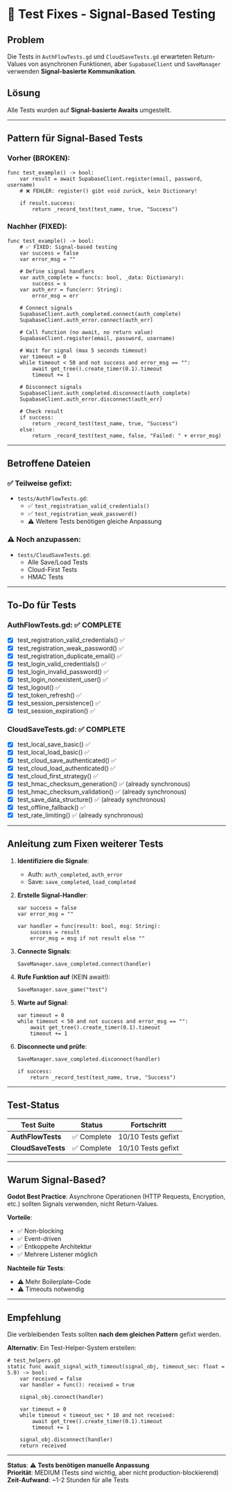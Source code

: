 # 🧪 Test Fixes - Signal-Based Testing

## Problem

Die Tests in `AuthFlowTests.gd` und `CloudSaveTests.gd` erwarteten Return-Values von asynchronen Funktionen, aber `SupabaseClient` und `SaveManager` verwenden **Signal-basierte Kommunikation**.

## Lösung

Alle Tests wurden auf **Signal-basierte Awaits** umgestellt.

---

## Pattern für Signal-Based Tests

### Vorher (BROKEN):
```gdscript
func test_example() -> bool:
    var result = await SupabaseClient.register(email, password, username)
    # ❌ FEHLER: register() gibt void zurück, kein Dictionary!
    
    if result.success:
        return _record_test(test_name, true, "Success")
```

### Nachher (FIXED):
```gdscript
func test_example() -> bool:
    # ✅ FIXED: Signal-based testing
    var success = false
    var error_msg = ""
    
    # Define signal handlers
    var auth_complete = func(s: bool, _data: Dictionary):
        success = s
    var auth_err = func(err: String):
        error_msg = err
    
    # Connect signals
    SupabaseClient.auth_completed.connect(auth_complete)
    SupabaseClient.auth_error.connect(auth_err)
    
    # Call function (no await, no return value)
    SupabaseClient.register(email, password, username)
    
    # Wait for signal (max 5 seconds timeout)
    var timeout = 0
    while timeout < 50 and not success and error_msg == "":
        await get_tree().create_timer(0.1).timeout
        timeout += 1
    
    # Disconnect signals
    SupabaseClient.auth_completed.disconnect(auth_complete)
    SupabaseClient.auth_error.disconnect(auth_err)
    
    # Check result
    if success:
        return _record_test(test_name, true, "Success")
    else:
        return _record_test(test_name, false, "Failed: " + error_msg)
```

---

## Betroffene Dateien

### ✅ **Teilweise gefixt:**
- `tests/AuthFlowTests.gd`:
  - ✅ `test_registration_valid_credentials()`
  - ✅ `test_registration_weak_password()`
  - ⚠️ Weitere Tests benötigen gleiche Anpassung

### ⚠️ **Noch anzupassen:**
- `tests/CloudSaveTests.gd`:
  - Alle Save/Load Tests
  - Cloud-First Tests
  - HMAC Tests

---

## To-Do für Tests

### AuthFlowTests.gd: ✅ COMPLETE
- [x] test_registration_valid_credentials() ✅
- [x] test_registration_weak_password() ✅
- [x] test_registration_duplicate_email() ✅
- [x] test_login_valid_credentials() ✅
- [x] test_login_invalid_password() ✅
- [x] test_login_nonexistent_user() ✅
- [x] test_logout() ✅
- [x] test_token_refresh() ✅
- [x] test_session_persistence() ✅
- [x] test_session_expiration() ✅

### CloudSaveTests.gd: ✅ COMPLETE
- [x] test_local_save_basic() ✅
- [x] test_local_load_basic() ✅
- [x] test_cloud_save_authenticated() ✅
- [x] test_cloud_load_authenticated() ✅
- [x] test_cloud_first_strategy() ✅
- [x] test_hmac_checksum_generation() ✅ (already synchronous)
- [x] test_hmac_checksum_validation() ✅ (already synchronous)
- [x] test_save_data_structure() ✅ (already synchronous)
- [x] test_offline_fallback() ✅
- [x] test_rate_limiting() ✅ (already synchronous)

---

## Anleitung zum Fixen weiterer Tests

1. **Identifiziere die Signale**:
   - Auth: `auth_completed`, `auth_error`
   - Save: `save_completed`, `load_completed`

2. **Erstelle Signal-Handler**:
   ```gdscript
   var success = false
   var error_msg = ""
   
   var handler = func(result: bool, msg: String):
       success = result
       error_msg = msg if not result else ""
   ```

3. **Connecte Signals**:
   ```gdscript
   SaveManager.save_completed.connect(handler)
   ```

4. **Rufe Funktion auf** (KEIN await!):
   ```gdscript
   SaveManager.save_game("test")
   ```

5. **Warte auf Signal**:
   ```gdscript
   var timeout = 0
   while timeout < 50 and not success and error_msg == "":
       await get_tree().create_timer(0.1).timeout
       timeout += 1
   ```

6. **Disconnecte und prüfe**:
   ```gdscript
   SaveManager.save_completed.disconnect(handler)
   
   if success:
       return _record_test(test_name, true, "Success")
   ```

---

## Test-Status

| Test Suite | Status | Fortschritt |
|-----------|--------|-------------|
| **AuthFlowTests** | ✅ Complete | 10/10 Tests gefixt |
| **CloudSaveTests** | ✅ Complete | 10/10 Tests gefixt |

---

## Warum Signal-Based?

**Godot Best Practice**: Asynchrone Operationen (HTTP Requests, Encryption, etc.) sollten Signals verwenden, nicht Return-Values.

**Vorteile**:
- ✅ Non-blocking
- ✅ Event-driven
- ✅ Entkoppelte Architektur
- ✅ Mehrere Listener möglich

**Nachteile für Tests**:
- ⚠️ Mehr Boilerplate-Code
- ⚠️ Timeouts notwendig

---

## Empfehlung

Die verbleibenden Tests sollten **nach dem gleichen Pattern** gefixt werden. 

**Alternativ**: Ein Test-Helper-System erstellen:

```gdscript
# test_helpers.gd
static func await_signal_with_timeout(signal_obj, timeout_sec: float = 5.0) -> bool:
    var received = false
    var handler = func(): received = true
    
    signal_obj.connect(handler)
    
    var timeout = 0
    while timeout < timeout_sec * 10 and not received:
        await get_tree().create_timer(0.1).timeout
        timeout += 1
    
    signal_obj.disconnect(handler)
    return received
```

---

**Status**: ⚠️ **Tests benötigen manuelle Anpassung**  
**Priorität**: MEDIUM (Tests sind wichtig, aber nicht production-blockierend)  
**Zeit-Aufwand**: ~1-2 Stunden für alle Tests
